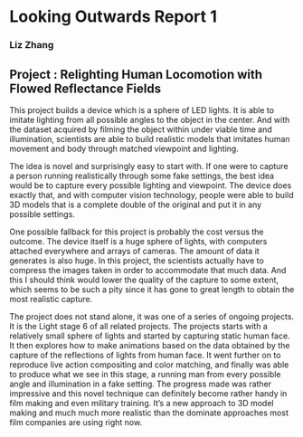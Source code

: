 # Looking Outwards Report 1
### Liz Zhang

## Project : Relighting Human Locomotion with Flowed Reflectance Fields

This project builds a device which is a sphere of LED lights. It is able to imitate lighting from all possible angles to the object in the center. And with the dataset acquired by filming the object within under viable time and illumination, scientists are able to build realistic models that imitates human movement and body through matched viewpoint and lighting.

The idea is novel and surprisingly easy to start with. If one were to capture a person running realistically through some fake settings, the best idea would be to capture every possible lighting and viewpoint. The device does exactly that, and with computer vision technology, people were able to build 3D models that is a complete double of the original and put it in any possible settings.

One possible fallback for this project is probably the cost versus the outcome. The device itself is a huge sphere of lights, with computers attached everywhere and arrays of cameras. The amount of data it generates is also huge. In this project, the scientists actually have to compress the images taken in order to accommodate that much data. And this I should think would lower the quality of the capture to some extent, which seems to be such a pity since it has gone to great length to obtain the most realistic capture.

The project does not stand alone, it was one of a series of ongoing projects. It is the Light stage 6 of all related projects. The projects starts with a relatively small sphere of lights and started by capturing static human face.  It then explores how to make animations based on the data obtained by the capture of the reflections of lights from human face. It went further on to reproduce live action compositing and color matching, and finally was able to produce what we see in this stage, a running man from every possible angle and illumination in a fake setting. The progress made was rather impressive and this novel technique can definitely become rather handy in film making and even military training. It’s a new approach to 3D model making and much much more realistic than the dominate approaches most film companies are using right now.

